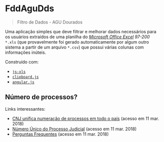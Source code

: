 # FddAguDds

> Filtro de Dados - AGU Dourados

Uma aplicação simples que deve filtrar e melhorar dados necessários para os usuários extraídos de uma planilha do *[Microsoft Office Excel](https://goo.gl/NNxcc6) 97-200* `*.xls` (que provavelmente foi gerado automaticamente por algum outro sistema a partir de um arquivo `*.csv`) que possui várias colunas com informações inúteis.

Construído com:

- [`js-xls`](https://git.io/xls)
- [`clipboard.js`](https://git.io/cbjs)
- [`angular.js`](https://git.io/2NYrjw)

## Número de processos?

Links interessantes:

- [CNJ unifica numeração de processos em todo o país](https://goo.gl/NbtRLo) (acesso em 11 mar. 2018)
- [Número Único do Processo Judicial](https://goo.gl/FsJxTh) (acesso em 11 mar. 2018)
- [Perguntas Frequentes](https://goo.gl/xfuusR) (acesso em 11 mar. 2018)